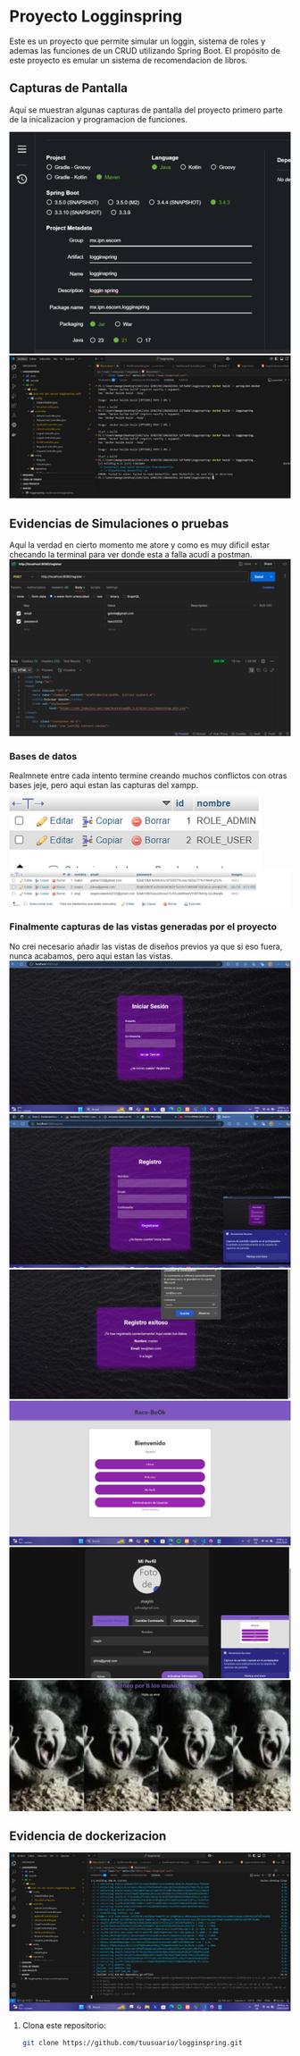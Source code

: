 # Proyecto Logginspring

Este es un proyecto que permite simular un loggin, sistema de roles y ademas las funciones de un CRUD utilizando Spring Boot. El propósito de este proyecto es emular un sistema de recomendacion de libros.

## Capturas de Pantalla

Aquí se muestran algunas capturas de pantalla del proyecto primero parte de la inicalizacion y programacion de funciones.

![Captura de Pantalla 1](./capturas/Crear.png)
![Captura de Pantalla 2](./capturas/Programar.png)

## Evidencias de Simulaciones o pruebas

Aquí la verdad en cierto momento me atore y como es muy dificil estar checando la terminal para ver donde esta a falla acudi a postman.
![Captura de Pantalla 3](./capturas/Pruebas.png)

### Bases de datos

Realmnete entre cada intento termine creando muchos conflictos con otras bases jeje, pero aqui estan las capturas del xampp.
![Captura de Pantalla 4](./capturas/bases.png)
![Captura de Pantalla 5](./capturas/bases2.png)

### Finalmente capturas de las vistas generadas por el proyecto

No crei necesario añadir las vistas de diseños previos ya que si eso fuera, nunca acabamos, pero aqui estan las vistas.
![Captura de Pantalla 5](./capturas/vista1.png)
![Captura de Pantalla 6](./capturas/vista2.png)
![Captura de Pantalla 7](./capturas/vista3.png)
![Captura de Pantalla 8](./capturas/vista4.png)
![Captura de Pantalla 9](./capturas/vista5.png)
![Captura de Pantalla 10](./capturas/vista6.png)

## Evidencia de dockerizacion
![Captura de Pantalla 10](./capturas/docker.png)

1. Clona este repositorio:
   ```bash
   git clone https://github.com/tuusuario/logginspring.git
